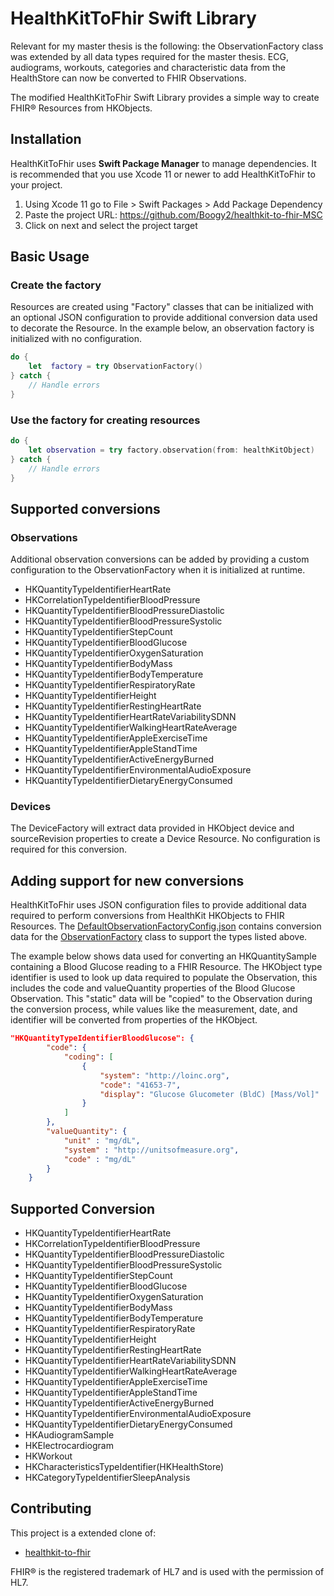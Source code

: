 # HealthKitToFhir Swift Library
Relevant for my master thesis is the following: the ObservationFactory class was extended by all data types required for the master thesis. ECG, audiograms, workouts, categories and characteristic data from the HealthStore can now be converted to FHIR Observations.

The modified HealthKitToFhir Swift Library provides a simple way to create FHIR® Resources from HKObjects.

## Installation

HealthKitToFhir uses **Swift Package Manager** to manage dependencies. It is recommended that you use Xcode 11 or newer to add HealthKitToFhir to your project.

1. Using Xcode 11 go to File > Swift Packages > Add Package Dependency
2. Paste the project URL: https://github.com/Boogy2/healthkit-to-fhir-MSC
3. Click on next and select the project target

## Basic Usage

### Create the factory

Resources are created using "Factory" classes that can be initialized with an optional JSON configuration to provide additional conversion data used to decorate the Resource. In the example below, an observation factory is initialized with no configuration.

```swift
do {
    let  factory = try ObservationFactory()
} catch {
    // Handle errors
}
```

### Use the factory for creating resources

```swift
do {
    let observation = try factory.observation(from: healthKitObject)
} catch {
    // Handle errors
}
```

## Supported conversions

### Observations

Additional observation conversions can be added by providing a custom configuration to the ObservationFactory when it is initialized at runtime.

- HKQuantityTypeIdentifierHeartRate
- HKCorrelationTypeIdentifierBloodPressure
- HKQuantityTypeIdentifierBloodPressureDiastolic
- HKQuantityTypeIdentifierBloodPressureSystolic
- HKQuantityTypeIdentifierStepCount
- HKQuantityTypeIdentifierBloodGlucose
- HKQuantityTypeIdentifierOxygenSaturation
- HKQuantityTypeIdentifierBodyMass
- HKQuantityTypeIdentifierBodyTemperature
- HKQuantityTypeIdentifierRespiratoryRate
- HKQuantityTypeIdentifierHeight
- HKQuantityTypeIdentifierRestingHeartRate
- HKQuantityTypeIdentifierHeartRateVariabilitySDNN
- HKQuantityTypeIdentifierWalkingHeartRateAverage
- HKQuantityTypeIdentifierAppleExerciseTime
- HKQuantityTypeIdentifierAppleStandTime
- HKQuantityTypeIdentifierActiveEnergyBurned
- HKQuantityTypeIdentifierEnvironmentalAudioExposure
- HKQuantityTypeIdentifierDietaryEnergyConsumed

### Devices

The DeviceFactory will extract data provided in HKObject device and sourceRevision properties to create a Device Resource. No configuration is required for this conversion.

## Adding support for new conversions

HealthKitToFhir uses JSON configuration files to provide additional data required to perform conversions from HealthKit HKObjects to FHIR Resources. The [DefaultObservationFactoryConfig.json](Sources/Configuration/DefaultObservationFactoryConfig.json) contains conversion data for the [ObservationFactory](Sources/Factories.ObservationFactory.swift) class to support the types listed above.

The example below shows data used for converting an HKQuantitySample containing a Blood Glucose reading to a FHIR Resource. The HKObject type identifier is used to look up data required to populate the Observation, this includes the code and valueQuantity properties of the Blood Glucose Observation. This "static" data will be "copied" to the Observation during the conversion process, while values like the measurement, date, and identifier will be converted from properties of the HKObject.

```json
"HKQuantityTypeIdentifierBloodGlucose": {
        "code": {
            "coding": [
                {
                    "system": "http://loinc.org",
                    "code": "41653-7",
                    "display": "Glucose Glucometer (BldC) [Mass/Vol]"
                }
            ]
        },
        "valueQuantity": {
            "unit" : "mg/dL",
            "system" : "http://unitsofmeasure.org",
            "code" : "mg/dL"
        }
    }
```

## Supported Conversion 
- HKQuantityTypeIdentifierHeartRate
- HKCorrelationTypeIdentifierBloodPressure
- HKQuantityTypeIdentifierBloodPressureDiastolic
- HKQuantityTypeIdentifierBloodPressureSystolic
- HKQuantityTypeIdentifierStepCount
- HKQuantityTypeIdentifierBloodGlucose
- HKQuantityTypeIdentifierOxygenSaturation
- HKQuantityTypeIdentifierBodyMass
- HKQuantityTypeIdentifierBodyTemperature
- HKQuantityTypeIdentifierRespiratoryRate
- HKQuantityTypeIdentifierHeight
- HKQuantityTypeIdentifierRestingHeartRate
- HKQuantityTypeIdentifierHeartRateVariabilitySDNN
- HKQuantityTypeIdentifierWalkingHeartRateAverage
- HKQuantityTypeIdentifierAppleExerciseTime
- HKQuantityTypeIdentifierAppleStandTime
- HKQuantityTypeIdentifierActiveEnergyBurned
- HKQuantityTypeIdentifierEnvironmentalAudioExposure
- HKQuantityTypeIdentifierDietaryEnergyConsumed
- HKAudiogramSample
- HKElectrocardiogram
- HKWorkout
- HKCharacteristicsTypeIdentifier(HKHealthStore)
- HKCategoryTypeIdentifierSleepAnalysis


## Contributing

This project is a extended clone of:

* [healthkit-to-fhir](https://github.com/Microsoft/healthkit-to-fhir)

FHIR® is the registered trademark of HL7 and is used with the permission of HL7.
